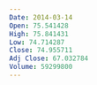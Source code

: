 ```yaml
---
Date: 2014-03-14
Open: 75.541428
High: 75.841431
Low: 74.714287
Close: 74.955711
Adj Close: 67.032784
Volume: 59299800
---
```

